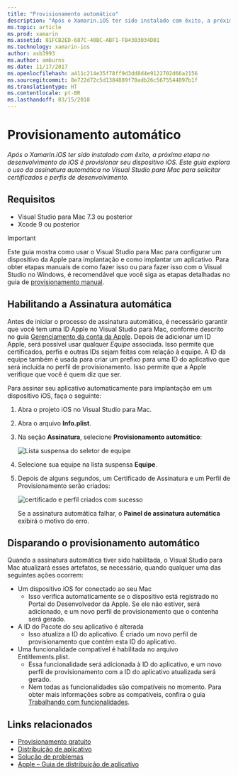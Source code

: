 ```yaml
---
title: "Provisionamento automático"
description: "Após o Xamarin.iOS ter sido instalado com êxito, a próxima etapa no desenvolvimento do iOS é provisionar seu dispositivo iOS. Este guia explora o uso da Assinatura automática no Visual Studio para Mac para solicitar certificados e perfis de desenvolvimento."
ms.topic: article
ms.prod: xamarin
ms.assetid: 81FCB2ED-687C-40BC-ABF1-FB4303034D01
ms.technology: xamarin-ios
author: asb3993
ms.author: amburns
ms.date: 11/17/2017
ms.openlocfilehash: a411c214e35f78ff9d3dd8d4e9122702d66a2156
ms.sourcegitcommit: 8e722d72c5d1384889f70adb26c5675544897b1f
ms.translationtype: HT
ms.contentlocale: pt-BR
ms.lasthandoff: 03/15/2018
---
```

# <a name="automatic-provisioning"></a>Provisionamento automático

_Após o Xamarin.iOS ter sido instalado com êxito, a próxima etapa no desenvolvimento do iOS é provisionar seu dispositivo iOS. Este guia explora o uso da assinatura automática no Visual Studio para Mac para solicitar certificados e perfis de desenvolvimento._

## <a name="requirements"></a>Requisitos

- Visual Studio para Mac 7.3 ou posterior
- Xcode 9 ou posterior

> [!IMPORTANT]
>  Este guia mostra como usar o Visual Studio para Mac para configurar um dispositivo da Apple para implantação e como implantar um aplicativo. Para obter etapas manuais de como fazer isso ou para fazer isso com o Visual Studio no Windows, é recomendável que você siga as etapas detalhadas no guia de [provisionamento manual](~/ios/get-started/installation/device-provisioning/manual-provisioning.md).

## <a name="enabling-automatic-signing"></a>Habilitando a Assinatura automática

Antes de iniciar o processo de assinatura automática, é necessário garantir que você tem uma ID Apple no Visual Studio para Mac, conforme descrito no guia [Gerenciamento da conta da Apple](~/cross-platform/macios/apple-account-management.md). Depois de adicionar um ID Apple, será possível usar qualquer _Equipe_ associada. Isso permite que certificados, perfis e outras IDs sejam feitas com relação à equipe. A ID da equipe também é usada para criar um prefixo para uma ID do aplicativo que será incluída no perfil de provisionamento. Isso permite que a Apple verifique que você é quem diz que ser.

Para assinar seu aplicativo automaticamente para implantação em um dispositivo iOS, faça o seguinte:

1. Abra o projeto iOS no Visual Studio para Mac.

2. Abra o arquivo **Info.plist**.

3. Na seção **Assinatura**, selecione **Provisionamento automático**:

    ![Lista suspensa do seletor de equipe](automatic-provisioning-images/image2.png)

4. Selecione sua equipe na lista suspensa **Equipe**.

6. Depois de alguns segundos, um Certificado de Assinatura e um Perfil de Provisionamento serão criados:

    ![certificado e perfil criados com sucesso](automatic-provisioning-images/image5.png)

    Se a assinatura automática falhar, o **Painel de assinatura automática** exibirá o motivo do erro.

## <a name="triggering-automatic-provisioning"></a>Disparando o provisionamento automático

Quando a assinatura automática tiver sido habilitada, o Visual Studio para Mac atualizará esses artefatos, se necessário, quando qualquer uma das seguintes ações ocorrem:

* Um dispositivo iOS for conectado ao seu Mac
    - Isso verifica automaticamente se o dispositivo está registrado no Portal do Desenvolvedor da Apple. Se ele não estiver, será adicionado, e um novo perfil de provisionamento que o contenha será gerado.
* A ID do Pacote do seu aplicativo é alterada
    - Isso atualiza a ID do aplicativo. É criado um novo perfil de provisionamento que contém esta ID do aplicativo.
* Uma funcionalidade compatível é habilitada no arquivo Entitlements.plist.
    - Essa funcionalidade será adicionada à ID do aplicativo, e um novo perfil de provisionamento com a ID do aplicativo atualizada será gerado.
    - Nem todas as funcionalidades são compatíveis no momento. Para obter mais informações sobre as compatíveis, confira o guia [Trabalhando com funcionalidades](~/ios/deploy-test/provisioning/capabilities/index.md).


## <a name="related-links"></a>Links relacionados

- [Provisionamento gratuito](~/ios/get-started/installation/device-provisioning/free-provisioning.md)
- [Distribuição de aplicativo](~/ios/deploy-test/app-distribution/index.md)
- [Solução de problemas](~/ios/deploy-test/troubleshooting.md)
- [Apple – Guia de distribuição de aplicativo](https://developer.apple.com/library/ios/documentation/IDEs/Conceptual/AppDistributionGuide/Introduction/Introduction.html)

